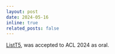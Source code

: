 ```yaml
---
layout: post
date: 2024-05-16
inline: true
related_posts: false
---
```

[ListT5](https://aclanthology.org/2024.acl-long.125), was accepted to ACL 2024 as oral.